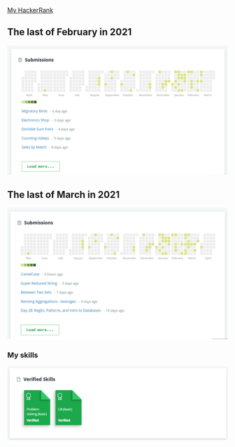 [My HackerRank ](https://www.hackerrank.com/JenniesRn20)
## The last of February in 2021
![alt text][submisions2]

[submisions2]: 2.png

## The last of March in 2021
![alt text][logo]

[logo]: 1244.png

### My skills
![alt text][skills]

[skills]:1.png

 